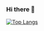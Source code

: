 ### Hi there 👋

[![Top Langs](https://github-readme-stats.vercel.app/api/top-langs/?username=thorchh)](https://github.com/thorchh/github-readme-stats)

<!--
**thorchh/thorchh** is a ✨ _special_ ✨ repository because its `README.md` (this file) appears on your GitHub profile.

Here are some ideas to get you started:

- 🔭 I’m currently working on ...
- 🌱 I’m currently learning ...
- 👯 I’m looking to collaborate on ...
- 🤔 I’m looking for help with ...
- 💬 Ask me about ...
- 📫 How to reach me: ...
- 😄 Pronouns: ...
- ⚡ Fun fact: ...
-->
